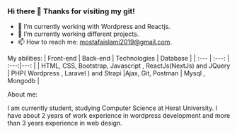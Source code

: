 ### Hi there 👋 Thanks for visiting my git!


- 🔭 I’m currently working with Wordpress and Reactjs.
- 🌱 I’m currently working different projects.
- 📫 How to reach me: mostafaislami2019@gmail.com.

My abilities:
| Front-end | Back-end | Technologies |  Database |
| :---         |     :---:      | :---:|---: |
| HTML, CSS, Bootstrap, Javascript , ReactJs(NextJs) and JQuery   | PHP( Wordpress , Laravel ) and Strapi     |Ajax, Git, Postman    | Mysql , Mongodb |

About me:

I am currently student, studying Computer Science at Herat University. I have about 2 years of work experience in wordpress development and more than 3 years experience in web design.
